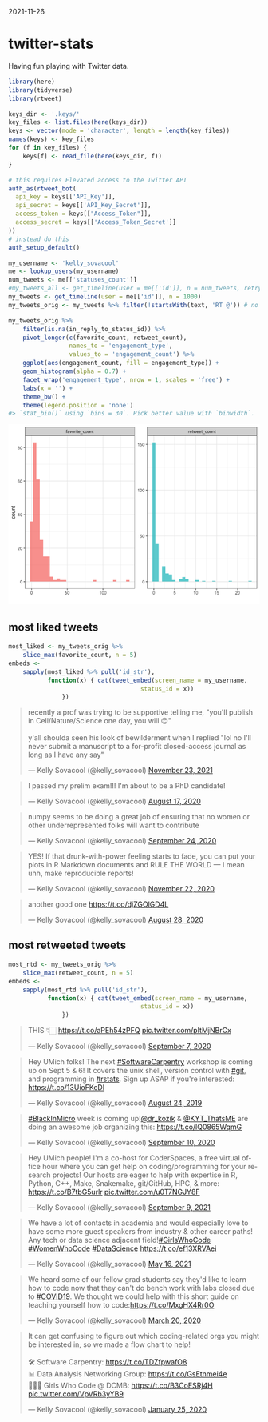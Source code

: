 2021-11-26

<!-- README.md is generated from README.Rmd. Please edit that file -->

# twitter-stats

<!-- badges: start -->
<!-- badges: end -->

Having fun playing with Twitter data.

``` r
library(here)
library(tidyverse)
library(rtweet)
```

``` r
keys_dir <- '.keys/'
key_files <- list.files(here(keys_dir))
keys <- vector(mode = 'character', length = length(key_files))
names(keys) <- key_files
for (f in key_files) {
    keys[f] <- read_file(here(keys_dir, f)) 
}
```

``` r
# this requires Elevated access to the Twitter API
auth_as(rtweet_bot(
  api_key = keys[['API_Key']],
  api_secret = keys[['API_Key_Secret']],
  access_token = keys[["Access_Token"]],
  access_secret = keys[['Access_Token_Secret']]
))
# instead do this
auth_setup_default()
```

``` r
my_username <- 'kelly_sovacool'
me <- lookup_users(my_username)
num_tweets <- me[['statuses_count']]
#my_tweets_all <- get_timeline(user = me[['id']], n = num_tweets, retryonratelimit = TRUE) # Error: $ operator is invalid for atomic vectors 
my_tweets <- get_timeline(user = me[['id']], n = 1000)
my_tweets_orig <- my_tweets %>% filter(!startsWith(text, 'RT @')) # no retweets
```

``` r
my_tweets_orig %>% 
    filter(is.na(in_reply_to_status_id)) %>% 
    pivot_longer(c(favorite_count, retweet_count),
                 names_to = 'engagement_type',
                 values_to = 'engagement_count') %>% 
    ggplot(aes(engagement_count, fill = engagement_type)) +
    geom_histogram(alpha = 0.7) +
    facet_wrap('engagement_type', nrow = 1, scales = 'free') +
    labs(x = '') +
    theme_bw() +
    theme(legend.position = 'none')
#> `stat_bin()` using `bins = 30`. Pick better value with `binwidth`.
```

![](figures/plot_hist-1.png)<!-- -->

## most liked tweets

``` r
most_liked <- my_tweets_orig %>% 
    slice_max(favorite_count, n = 5)
embeds <- 
    sapply(most_liked %>% pull('id_str'), 
           function(x) { cat(tweet_embed(screen_name = my_username, 
                                     status_id = x))
               })
```

<blockquote class="twitter-tweet">
<p lang="en" dir="ltr">
recently a prof was trying to be supportive telling me, "you'll publish
in Cell/Nature/Science one day, you will 😊"<br><br>y'all shoulda seen
his look of bewilderment when I replied "lol no I'll never submit a
manuscript to a for-profit closed-access journal as long as I have any
say"
</p>
— Kelly Sovacool (@kelly_sovacool)
<a href="https://twitter.com/kelly_sovacool/status/1463241171946414084?ref_src=twsrc%5Etfw">November
23, 2021</a>
</blockquote>
<script async src="https://platform.twitter.com/widgets.js" charset="utf-8"></script>
<blockquote class="twitter-tweet">
<p lang="en" dir="ltr">
I passed my prelim exam!!! I'm about to be a PhD candidate!
</p>
— Kelly Sovacool (@kelly_sovacool)
<a href="https://twitter.com/kelly_sovacool/status/1295427338616950784?ref_src=twsrc%5Etfw">August
17, 2020</a>
</blockquote>
<script async src="https://platform.twitter.com/widgets.js" charset="utf-8"></script>
<blockquote class="twitter-tweet">
<p lang="en" dir="ltr">
numpy seems to be doing a great job of ensuring that no women or other
underrepresented folks will want to contribute
</p>
— Kelly Sovacool (@kelly_sovacool)
<a href="https://twitter.com/kelly_sovacool/status/1309171854591045633?ref_src=twsrc%5Etfw">September
24, 2020</a>
</blockquote>
<script async src="https://platform.twitter.com/widgets.js" charset="utf-8"></script>
<blockquote class="twitter-tweet">
<p lang="en" dir="ltr">
YES! If that drunk-with-power feeling starts to fade, you can put your
plots in R Markdown documents and RULE THE WORLD — I mean uhh, make
reproducible reports!
</p>
— Kelly Sovacool (@kelly_sovacool)
<a href="https://twitter.com/kelly_sovacool/status/1330508574737502210?ref_src=twsrc%5Etfw">November
22, 2020</a>
</blockquote>
<script async src="https://platform.twitter.com/widgets.js" charset="utf-8"></script>
<blockquote class="twitter-tweet">
<p lang="en" dir="ltr">
another good one
<a href="https://t.co/djZGOlGD4L">https://t.co/djZGOlGD4L</a>
</p>
— Kelly Sovacool (@kelly_sovacool)
<a href="https://twitter.com/kelly_sovacool/status/1299138935105433601?ref_src=twsrc%5Etfw">August
28, 2020</a>
</blockquote>
<script async src="https://platform.twitter.com/widgets.js" charset="utf-8"></script>

## most retweeted tweets

``` r
most_rtd <- my_tweets_orig %>% 
    slice_max(retweet_count, n = 5)
embeds <- 
    sapply(most_rtd %>% pull('id_str'), 
           function(x) { cat(tweet_embed(screen_name = my_username, 
                                     status_id = x))
               })
```

<blockquote class="twitter-tweet">
<p lang="en" dir="ltr">
THIS 👇🏻 <a href="https://t.co/aPEh54zPFQ">https://t.co/aPEh54zPFQ</a>
<a href="https://t.co/pItMjNBrCx">pic.twitter.com/pItMjNBrCx</a>
</p>
— Kelly Sovacool (@kelly_sovacool)
<a href="https://twitter.com/kelly_sovacool/status/1303021425398181889?ref_src=twsrc%5Etfw">September
7, 2020</a>
</blockquote>
<script async src="https://platform.twitter.com/widgets.js" charset="utf-8"></script>
<blockquote class="twitter-tweet">
<p lang="en" dir="ltr">
Hey UMich folks! The next
<a href="https://twitter.com/hashtag/SoftwareCarpentry?src=hash&amp;ref_src=twsrc%5Etfw">#SoftwareCarpentry</a>
workshop is coming up on Sept 5 & 6! It covers the unix shell, version
control with
<a href="https://twitter.com/hashtag/git?src=hash&amp;ref_src=twsrc%5Etfw">#git</a>,
and programming in
<a href="https://twitter.com/hashtag/rstats?src=hash&amp;ref_src=twsrc%5Etfw">#rstats</a>.
Sign up ASAP if you're interested:
<a href="https://t.co/13UioFKcDl">https://t.co/13UioFKcDl</a>
</p>
— Kelly Sovacool (@kelly_sovacool)
<a href="https://twitter.com/kelly_sovacool/status/1165278560803794945?ref_src=twsrc%5Etfw">August
24, 2019</a>
</blockquote>
<script async src="https://platform.twitter.com/widgets.js" charset="utf-8"></script>
<blockquote class="twitter-tweet">
<p lang="en" dir="ltr">
<a href="https://twitter.com/hashtag/BlackInMicro?src=hash&amp;ref_src=twsrc%5Etfw">#BlackInMicro</a>
week is coming
up!<a href="https://twitter.com/dr_kozik?ref_src=twsrc%5Etfw">@dr_kozik</a>
&
<a href="https://twitter.com/KYT_ThatsME?ref_src=twsrc%5Etfw">@KYT_ThatsME</a>
are doing an awesome job organizing this:
<a href="https://t.co/lQ0865WqmG">https://t.co/lQ0865WqmG</a>
</p>
— Kelly Sovacool (@kelly_sovacool)
<a href="https://twitter.com/kelly_sovacool/status/1304143884482535425?ref_src=twsrc%5Etfw">September
10, 2020</a>
</blockquote>
<script async src="https://platform.twitter.com/widgets.js" charset="utf-8"></script>
<blockquote class="twitter-tweet">
<p lang="en" dir="ltr">
Hey UMich people! I'm a co-host for CoderSpaces, a free virtual office
hour where you can get help on coding/programming for your research
projects! Our hosts are eager to help with expertise in R, Python, C++,
Make, Snakemake, git/GitHub, HPC, & more:
<a href="https://t.co/B7tbG5urlr">https://t.co/B7tbG5urlr</a>
<a href="https://t.co/u0T7NGJY8F">pic.twitter.com/u0T7NGJY8F</a>
</p>
— Kelly Sovacool (@kelly_sovacool)
<a href="https://twitter.com/kelly_sovacool/status/1435984568377561089?ref_src=twsrc%5Etfw">September
9, 2021</a>
</blockquote>
<script async src="https://platform.twitter.com/widgets.js" charset="utf-8"></script>
<blockquote class="twitter-tweet">
<p lang="en" dir="ltr">
We have a lot of contacts in academia and would especially love to have
some more guest speakers from industry & other career paths! Any tech or
data science adjacent
field!<a href="https://twitter.com/hashtag/GirlsWhoCode?src=hash&amp;ref_src=twsrc%5Etfw">#GirlsWhoCode</a>
<a href="https://twitter.com/hashtag/WomenWhoCode?src=hash&amp;ref_src=twsrc%5Etfw">#WomenWhoCode</a>
<a href="https://twitter.com/hashtag/DataScience?src=hash&amp;ref_src=twsrc%5Etfw">#DataScience</a>
<a href="https://t.co/ef13XRVAei">https://t.co/ef13XRVAei</a>
</p>
— Kelly Sovacool (@kelly_sovacool)
<a href="https://twitter.com/kelly_sovacool/status/1393946887737200643?ref_src=twsrc%5Etfw">May
16, 2021</a>
</blockquote>
<script async src="https://platform.twitter.com/widgets.js" charset="utf-8"></script>
<blockquote class="twitter-tweet">
<p lang="en" dir="ltr">
We heard some of our fellow grad students say they'd like to learn how
to code now that they can't do bench work with labs closed due to
<a href="https://twitter.com/hashtag/COVID19?src=hash&amp;ref_src=twsrc%5Etfw">#COVID19</a>.
We thought we could help with this short guide on teaching yourself how
to code:<a href="https://t.co/MxgHX4Rr0O">https://t.co/MxgHX4Rr0O</a>
</p>
— Kelly Sovacool (@kelly_sovacool)
<a href="https://twitter.com/kelly_sovacool/status/1241141643887038464?ref_src=twsrc%5Etfw">March
20, 2020</a>
</blockquote>
<script async src="https://platform.twitter.com/widgets.js" charset="utf-8"></script>
<blockquote class="twitter-tweet">
<p lang="en" dir="ltr">
It can get confusing to figure out which coding-related orgs you might
be interested in, so we made a flow chart to help!<br><br>🛠 Software
Carpentry:
<a href="https://t.co/TDZfpwafO8">https://t.co/TDZfpwafO8</a><br>📊 Data
Analysis Networking Group:
<a href="https://t.co/GsEtnmei4e">https://t.co/GsEtnmei4e</a><br>👩🏽‍💻
Girls Who Code @ DCMB:
<a href="https://t.co/B3CoESRj4H">https://t.co/B3CoESRj4H</a>
<a href="https://t.co/VpVRb3yYB9">pic.twitter.com/VpVRb3yYB9</a>
</p>
— Kelly Sovacool (@kelly_sovacool)
<a href="https://twitter.com/kelly_sovacool/status/1221146641853448194?ref_src=twsrc%5Etfw">January
25, 2020</a>
</blockquote>
<script async src="https://platform.twitter.com/widgets.js" charset="utf-8"></script>

